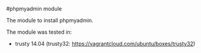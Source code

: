 #phpmyadmin module

The module to install phpmyadmin.

The module was tested in:

* trusty 14.04 (trusty32: https://vagrantcloud.com/ubuntu/boxes/trusty32)


